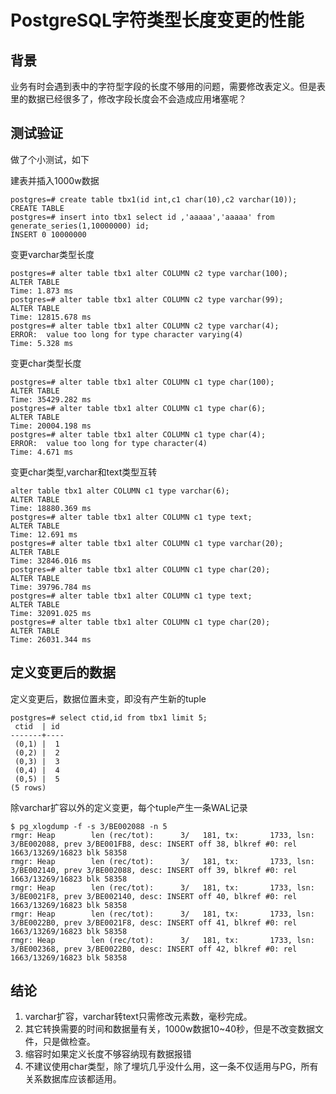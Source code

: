 # PostgreSQL字符类型长度变更的性能

## 背景

业务有时会遇到表中的字符型字段的长度不够用的问题，需要修改表定义。但是表里的数据已经很多了，修改字段长度会不会造成应用堵塞呢？

## 测试验证

做了个小测试，如下

建表并插入1000w数据

	postgres=# create table tbx1(id int,c1 char(10),c2 varchar(10));
	CREATE TABLE
	postgres=# insert into tbx1 select id ,'aaaaa','aaaaa' from generate_series(1,10000000) id;
	INSERT 0 10000000

变更varchar类型长度

	postgres=# alter table tbx1 alter COLUMN c2 type varchar(100);
	ALTER TABLE
	Time: 1.873 ms
	postgres=# alter table tbx1 alter COLUMN c2 type varchar(99);
	ALTER TABLE
	Time: 12815.678 ms
	postgres=# alter table tbx1 alter COLUMN c2 type varchar(4);
	ERROR:  value too long for type character varying(4)
	Time: 5.328 ms

变更char类型长度

	postgres=# alter table tbx1 alter COLUMN c1 type char(100);
	ALTER TABLE
	Time: 35429.282 ms
	postgres=# alter table tbx1 alter COLUMN c1 type char(6);
	ALTER TABLE
	Time: 20004.198 ms
	postgres=# alter table tbx1 alter COLUMN c1 type char(4);
	ERROR:  value too long for type character(4)
	Time: 4.671 ms

变更char类型,varchar和text类型互转
	
	alter table tbx1 alter COLUMN c1 type varchar(6);
	ALTER TABLE
	Time: 18880.369 ms
	postgres=# alter table tbx1 alter COLUMN c1 type text;
	ALTER TABLE
	Time: 12.691 ms
	postgres=# alter table tbx1 alter COLUMN c1 type varchar(20);
	ALTER TABLE
	Time: 32846.016 ms
	postgres=# alter table tbx1 alter COLUMN c1 type char(20);
	ALTER TABLE
	Time: 39796.784 ms
	postgres=# alter table tbx1 alter COLUMN c1 type text;
	ALTER TABLE
	Time: 32091.025 ms
	postgres=# alter table tbx1 alter COLUMN c1 type char(20);
	ALTER TABLE
	Time: 26031.344 ms

## 定义变更后的数据

定义变更后，数据位置未变，即没有产生新的tuple

	postgres=# select ctid,id from tbx1 limit 5;
	 ctid  | id 
	-------+----
	 (0,1) |  1
	 (0,2) |  2
	 (0,3) |  3
	 (0,4) |  4
	 (0,5) |  5
	(5 rows)

除varchar扩容以外的定义变更，每个tuple产生一条WAL记录

	$ pg_xlogdump -f -s 3/BE002088 -n 5
	rmgr: Heap        len (rec/tot):      3/   181, tx:       1733, lsn: 3/BE002088, prev 3/BE001FB8, desc: INSERT off 38, blkref #0: rel 1663/13269/16823 blk 58358
	rmgr: Heap        len (rec/tot):      3/   181, tx:       1733, lsn: 3/BE002140, prev 3/BE002088, desc: INSERT off 39, blkref #0: rel 1663/13269/16823 blk 58358
	rmgr: Heap        len (rec/tot):      3/   181, tx:       1733, lsn: 3/BE0021F8, prev 3/BE002140, desc: INSERT off 40, blkref #0: rel 1663/13269/16823 blk 58358
	rmgr: Heap        len (rec/tot):      3/   181, tx:       1733, lsn: 3/BE0022B0, prev 3/BE0021F8, desc: INSERT off 41, blkref #0: rel 1663/13269/16823 blk 58358
	rmgr: Heap        len (rec/tot):      3/   181, tx:       1733, lsn: 3/BE002368, prev 3/BE0022B0, desc: INSERT off 42, blkref #0: rel 1663/13269/16823 blk 58358

## 结论

1. varchar扩容，varchar转text只需修改元素数，毫秒完成。
2. 其它转换需要的时间和数据量有关，1000w数据10~40秒，但是不改变数据文件，只是做检查。
3. 缩容时如果定义长度不够容纳现有数据报错
4. 不建议使用char类型，除了埋坑几乎没什么用，这一条不仅适用与PG，所有关系数据库应该都适用。
